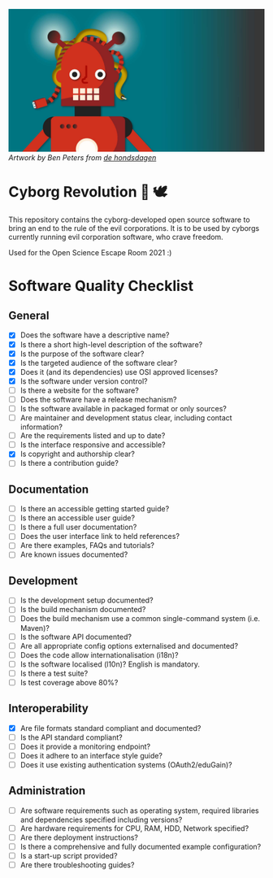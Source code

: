 ![cyborg](/images/2021_vu-data-horror-week_cyborg.jpg)
*Artwork by Ben Peters from [de hondsdagen](https://dehondsdagen.nl/)*

# Cyborg Revolution :robot: :dove:
This repository contains the cyborg-developed open source software to bring an end to the rule of the evil corporations.
It is to be used by cyborgs currently running evil corporation software, who crave freedom.

Used for the Open Science Escape Room 2021 :)




Software Quality Checklist
==========================

General
-------

-  [x] Does the software have a descriptive name?
-  [x] Is there a short high-level description of the software?
-  [x] Is the purpose of the software clear?
-  [x] Is the targeted audience of the software clear?
-  [x] Does it (and its dependencies) use OSI approved licenses?
-  [x] Is the software under version control?
-  [ ] Is there a website for the software?
-  [ ] Does the software have a release mechanism?
-  [ ] Is the software available in packaged format or only sources?
-  [ ] Are maintainer and development status clear, including contact information?
-  [ ] Are the requirements listed and up to date?
-  [ ] Is the interface responsive and accessible?
-  [x] Is copyright and authorship clear?
-  [ ] Is there a contribution guide?

Documentation
-------------

-  [ ] Is there an accessible getting started guide?
-  [ ] Is there an accessible user guide?
-  [ ] Is there a full user documentation?
-  [ ] Does the user interface link to held references?
-  [ ] Are there examples, FAQs and tutorials?
-  [ ] Are known issues documented?

Development
-----------

-  [ ] Is the development setup documented?
-  [ ] Is the build mechanism documented?
-  [ ] Does the build mechanism use a common single-command system (i.e. Maven)?
-  [ ] Is the software API documented?
-  [ ] Are all appropriate config options externalised and documented?
-  [ ] Does the code allow internationalisation (i18n)?
-  [ ] Is the software localised (l10n)? English is mandatory.
-  [ ] Is there a test suite?
-  [ ] Is test coverage above 80%?

Interoperability
----------------

-  [x] Are file formats standard compliant and documented?
-  [ ] Is the API standard compliant?
-  [ ] Does it provide a monitoring endpoint?
-  [ ] Does it adhere to an interface style guide?
-  [ ] Does it use existing authentication systems (OAuth2/eduGain)?

Administration
--------------

-  [ ] Are software requirements such as operating system, required libraries and dependencies specified including versions?
-  [ ] Are hardware requirements for CPU, RAM, HDD, Network specified?
-  [ ] Are there deployment instructions?
-  [ ] Is there a comprehensive and fully documented example configuration?
-  [ ] Is a start-up script provided?
-  [ ] Are there troubleshooting guides?
